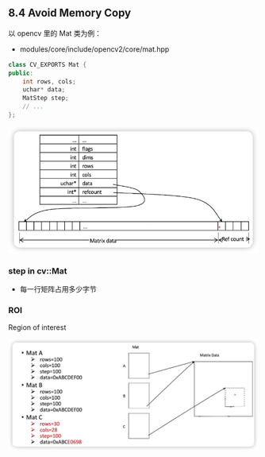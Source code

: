 ## 8.4 Avoid Memory Copy

以 opencv 里的 Mat 类为例：

- modules/core/include/opencv2/core/mat.hpp
```c++
class CV_EXPORTS Mat {
public:
    int rows, cols;
    uchar* data;
    MatStep step;
    // ...
};
```

![](./imgs/img_8.png)


### step in cv::Mat

- 每一行矩阵占用多少字节

### ROI

Region of interest
 
![](./imgs/img_9.png)